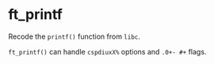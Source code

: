 # ft_printf

Recode the `printf()` function from `libc`.

`ft_printf()` can handle `cspdiuxX%` options and `.0+- #+` flags.
